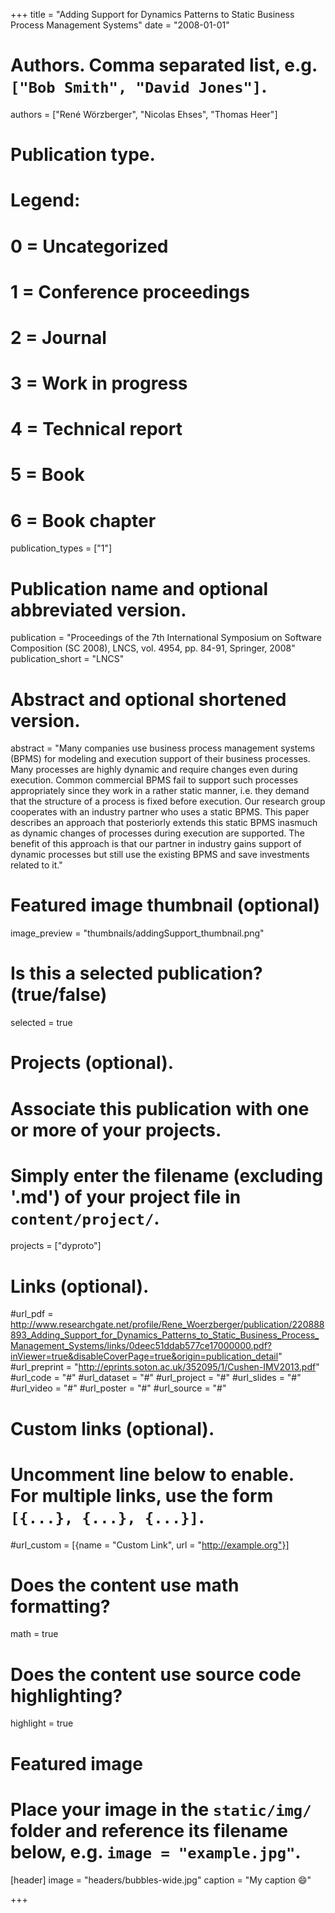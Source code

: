 +++
title = "Adding Support for Dynamics Patterns to Static Business Process Management Systems"
date = "2008-01-01"

# Authors. Comma separated list, e.g. `["Bob Smith", "David Jones"]`.
authors = ["René Wörzberger", "Nicolas Ehses", "Thomas Heer"]

# Publication type.
# Legend:
# 0 = Uncategorized
# 1 = Conference proceedings
# 2 = Journal
# 3 = Work in progress
# 4 = Technical report
# 5 = Book
# 6 = Book chapter
publication_types = ["1"]

# Publication name and optional abbreviated version.
publication = "Proceedings of the 7th International Symposium on Software Composition (SC 2008), LNCS, vol. 4954, pp. 84-91, Springer, 2008"
publication_short = "LNCS"

# Abstract and optional shortened version.
abstract = "Many companies use business process management systems (BPMS) for modeling and execution support of their business processes. Many processes are highly dynamic and require changes even during execution. Common commercial BPMS fail to support such processes appropriately since they work in a rather static manner, i.e. they demand that the structure of a process is fixed before execution. Our research group cooperates with an industry partner who uses a static BPMS. This paper describes an approach that posteriorly extends this static BPMS inasmuch as dynamic changes of processes during execution are supported. The benefit of this approach is that our partner in industry gains support of dynamic processes but still use the existing BPMS and save investments related to it."

# Featured image thumbnail (optional)
image_preview = "thumbnails/addingSupport_thumbnail.png"

# Is this a selected publication? (true/false)
selected = true

# Projects (optional).
#   Associate this publication with one or more of your projects.
#   Simply enter the filename (excluding '.md') of your project file in `content/project/`.
projects = ["dyproto"]

# Links (optional).
#url_pdf = http://www.researchgate.net/profile/Rene_Woerzberger/publication/220888893_Adding_Support_for_Dynamics_Patterns_to_Static_Business_Process_Management_Systems/links/0deec51ddab577ce17000000.pdf?inViewer=true&disableCoverPage=true&origin=publication_detail"
#url_preprint = "http://eprints.soton.ac.uk/352095/1/Cushen-IMV2013.pdf"
#url_code = "#"
#url_dataset = "#"
#url_project = "#"
#url_slides = "#"
#url_video = "#"
#url_poster = "#"
#url_source = "#"

# Custom links (optional).
#   Uncomment line below to enable. For multiple links, use the form `[{...}, {...}, {...}]`.
#url_custom = [{name = "Custom Link", url = "http://example.org"}]

# Does the content use math formatting?
math = true

# Does the content use source code highlighting?
highlight = true

# Featured image
# Place your image in the `static/img/` folder and reference its filename below, e.g. `image = "example.jpg"`.
[header]
image = "headers/bubbles-wide.jpg"
caption = "My caption :smile:"

+++
